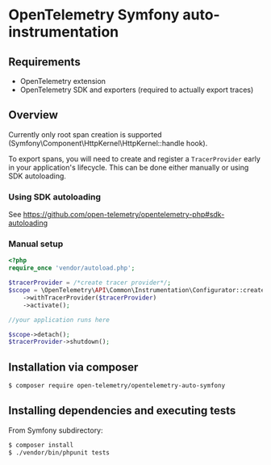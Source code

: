 # OpenTelemetry Symfony auto-instrumentation

## Requirements

* OpenTelemetry extension
* OpenTelemetry SDK and exporters (required to actually export traces)

## Overview
Currently only root span creation is supported (Symfony\Component\HttpKernel\HttpKernel::handle hook).

To export spans, you will need to create and register a `TracerProvider` early in your application's
lifecycle. This can be done either manually or using SDK autoloading.

### Using SDK autoloading

See https://github.com/open-telemetry/opentelemetry-php#sdk-autoloading

### Manual setup

```php
<?php
require_once 'vendor/autoload.php';

$tracerProvider = /*create tracer provider*/;
$scope = \OpenTelemetry\API\Common\Instrumentation\Configurator::create()
    ->withTracerProvider($tracerProvider)
    ->activate();

//your application runs here

$scope->detach();
$tracerProvider->shutdown();
```

## Installation via composer

```bash
$ composer require open-telemetry/opentelemetry-auto-symfony
```

## Installing dependencies and executing tests

From Symfony subdirectory:

```bash
$ composer install
$ ./vendor/bin/phpunit tests
```
